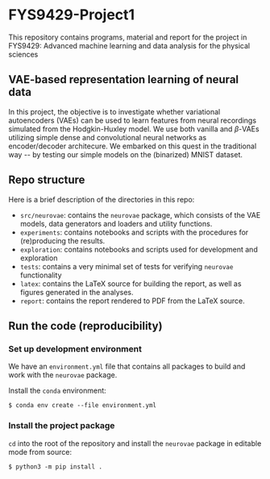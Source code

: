# FYS9429-Project1

This repository contains programs, material and report for the project in FYS9429: Advanced machine learning and data analysis for the physical sciences

## VAE-based representation learning of neural data

In this project, the objective is to investigate whether variational autoencoders (VAEs) can be used to learn features from neural recordings simulated from the Hodgkin-Huxley model. We use both vanilla and $\beta$-VAEs utilizing simple dense and convolutional neural networks as encoder/decoder architecure. We embarked on this quest in the traditional way -- by testing our simple models on the (binarized) MNIST dataset.

## Repo structure
Here is a brief description of the directories in this repo:

* `src/neurovae`: contains the `neurovae` package, which consists of the VAE models, data generators and loaders and utility functions.
* `experiments`: contains notebooks and scripts with the procedures for (re)producing the results.
* `exploration`: contains notebooks and scripts used for development and exploration
* `tests`: contains a very minimal set of tests for verifying `neurovae` functionality
* `latex`: contains the LaTeX source for building the report, as well as figures generated in the analyses.
* `report`: contains the report rendered to PDF from the LaTeX source.

## Run the code (reproducibility)

### Set up development environment

We have an `environment.yml` file that contains all packages to build and work with the `neurovae` package.

Install the `conda` environment:

    $ conda env create --file environment.yml

### Install the project package

`cd` into the root of the repository and install the `neurovae` package in editable mode from source:

    $ python3 -m pip install .
